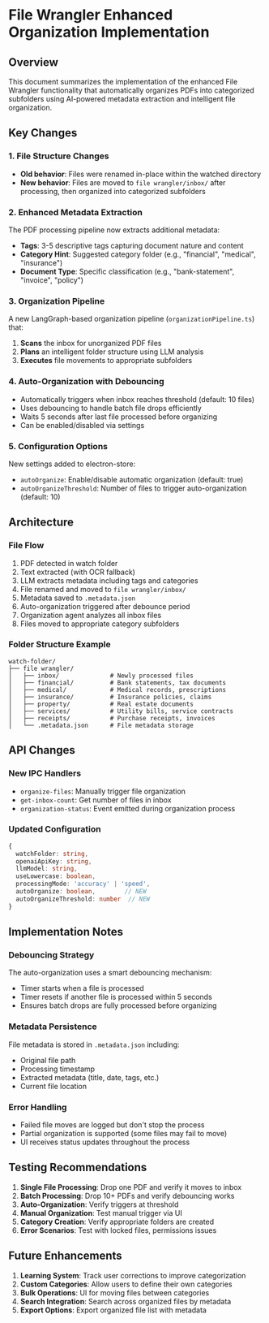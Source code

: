 # File Wrangler Enhanced Organization Implementation

## Overview
This document summarizes the implementation of the enhanced File Wrangler functionality that automatically organizes PDFs into categorized subfolders using AI-powered metadata extraction and intelligent file organization.

## Key Changes

### 1. File Structure Changes
- **Old behavior**: Files were renamed in-place within the watched directory
- **New behavior**: Files are moved to `file wrangler/inbox/` after processing, then organized into categorized subfolders

### 2. Enhanced Metadata Extraction
The PDF processing pipeline now extracts additional metadata:
- **Tags**: 3-5 descriptive tags capturing document nature and content
- **Category Hint**: Suggested category folder (e.g., "financial", "medical", "insurance")
- **Document Type**: Specific classification (e.g., "bank-statement", "invoice", "policy")

### 3. Organization Pipeline
A new LangGraph-based organization pipeline (`organizationPipeline.ts`) that:
1. **Scans** the inbox for unorganized PDF files
2. **Plans** an intelligent folder structure using LLM analysis
3. **Executes** file movements to appropriate subfolders

### 4. Auto-Organization with Debouncing
- Automatically triggers when inbox reaches threshold (default: 10 files)
- Uses debouncing to handle batch file drops efficiently
- Waits 5 seconds after last file processed before organizing
- Can be enabled/disabled via settings

### 5. Configuration Options
New settings added to electron-store:
- `autoOrganize`: Enable/disable automatic organization (default: true)
- `autoOrganizeThreshold`: Number of files to trigger auto-organization (default: 10)

## Architecture

### File Flow
1. PDF detected in watch folder
2. Text extracted (with OCR fallback)
3. LLM extracts metadata including tags and categories
4. File renamed and moved to `file wrangler/inbox/`
5. Metadata saved to `.metadata.json`
6. Auto-organization triggered after debounce period
7. Organization agent analyzes all inbox files
8. Files moved to appropriate category subfolders

### Folder Structure Example
```
watch-folder/
├── file wrangler/
│   ├── inbox/              # Newly processed files
│   ├── financial/          # Bank statements, tax documents
│   ├── medical/            # Medical records, prescriptions
│   ├── insurance/          # Insurance policies, claims
│   ├── property/           # Real estate documents
│   ├── services/           # Utility bills, service contracts
│   ├── receipts/           # Purchase receipts, invoices
│   └── .metadata.json      # File metadata storage
```

## API Changes

### New IPC Handlers
- `organize-files`: Manually trigger file organization
- `get-inbox-count`: Get number of files in inbox
- `organization-status`: Event emitted during organization process

### Updated Configuration
```typescript
{
  watchFolder: string,
  openaiApiKey: string,
  llmModel: string,
  useLowercase: boolean,
  processingMode: 'accuracy' | 'speed',
  autoOrganize: boolean,        // NEW
  autoOrganizeThreshold: number  // NEW
}
```

## Implementation Notes

### Debouncing Strategy
The auto-organization uses a smart debouncing mechanism:
- Timer starts when a file is processed
- Timer resets if another file is processed within 5 seconds
- Ensures batch drops are fully processed before organizing

### Metadata Persistence
File metadata is stored in `.metadata.json` including:
- Original file path
- Processing timestamp
- Extracted metadata (title, date, tags, etc.)
- Current file location

### Error Handling
- Failed file moves are logged but don't stop the process
- Partial organization is supported (some files may fail to move)
- UI receives status updates throughout the process

## Testing Recommendations

1. **Single File Processing**: Drop one PDF and verify it moves to inbox
2. **Batch Processing**: Drop 10+ PDFs and verify debouncing works
3. **Auto-Organization**: Verify triggers at threshold
4. **Manual Organization**: Test manual trigger via UI
5. **Category Creation**: Verify appropriate folders are created
6. **Error Scenarios**: Test with locked files, permissions issues

## Future Enhancements

1. **Learning System**: Track user corrections to improve categorization
2. **Custom Categories**: Allow users to define their own categories
3. **Bulk Operations**: UI for moving files between categories
4. **Search Integration**: Search across organized files by metadata
5. **Export Options**: Export organized file list with metadata